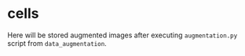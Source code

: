 # cells
Here will be stored augmented images after executing ```augmentation.py``` script from ```data_augmentation```.
